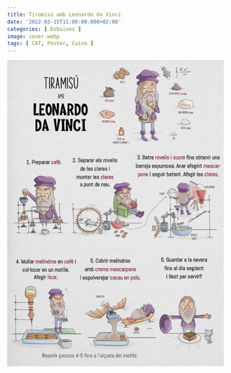 ```yaml
---
title: Tiramisú amb Leonardo da Vinci
date: '2022-03-15T11:00:00.000+02:00'
categories: [ Dibuixos ]
image: cover.webp
tags: [ CAT, Poster, Cuina ]
---
```


![](leo_tiramisu.webp "Tiramisú amb Leonardo da Vinci")
